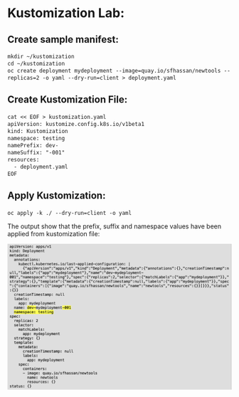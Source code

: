 # Kustomization Lab:

## Create sample manifest:

``` 
mkdir ~/kustomization
cd ~/kustomization
oc create deployment mydeployment --image=quay.io/sfhassan/newtools --replicas=2 -o yaml --dry-run=client > deployment.yaml
```
## Create Kustomization File:
```
cat << EOF > kustomization.yaml
apiVersion: kustomize.config.k8s.io/v1beta1
kind: Kustomization
namespace: testing
namePrefix: dev-
nameSuffix: "-001"
resources:
  - deployment.yaml
EOF
```
## Apply Kustomization: 
```
oc apply -k ./ --dry-run=client -o yaml 
```
The output show that the prefix, suffix and namespace values have been applied from kustomization file: 

![here](images/kustomization_1.png)
